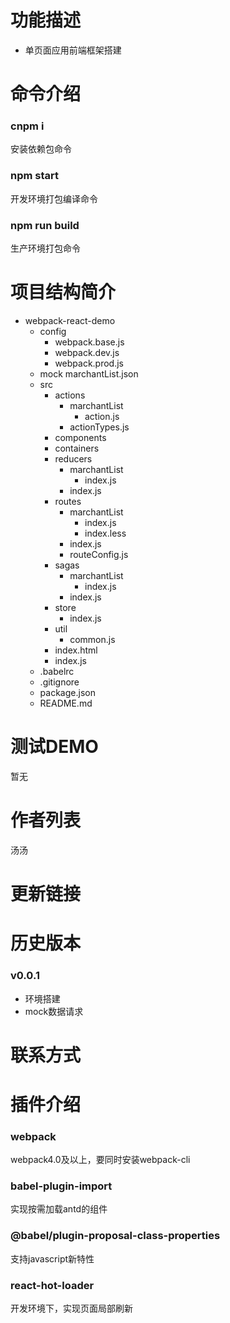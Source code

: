 # 功能描述
* 单页面应用前端框架搭建

# 命令介绍
### cnpm i
安装依赖包命令

### npm start
开发环境打包编译命令

### npm run build
生产环境打包命令

# 项目结构简介
* webpack-react-demo
	* config
		* webpack.base.js
		* webpack.dev.js
		* webpack.prod.js
	* mock
		marchantList.json
	* src
		* actions
			* marchantList
				* action.js
			* actionTypes.js
		* components
		* containers
		* reducers
			* marchantList
				* index.js
			* index.js
		* routes
			* marchantList
				* index.js
				* index.less
			* index.js
			* routeConfig.js
		* sagas
			* marchantList
				* index.js
			* index.js
		* store
			* index.js
		* util
			* common.js
		* index.html
		* index.js
	* .babelrc
	* .gitignore
	* package.json
	* README.md

# 测试DEMO
暂无

# 作者列表
汤汤

# 更新链接

# 历史版本
### v0.0.1
* 环境搭建
* mock数据请求

# 联系方式


# 插件介绍
### webpack
webpack4.0及以上，要同时安装webpack-cli

### babel-plugin-import
实现按需加载antd的组件

### @babel/plugin-proposal-class-properties
支持javascript新特性

### react-hot-loader
开发环境下，实现页面局部刷新
